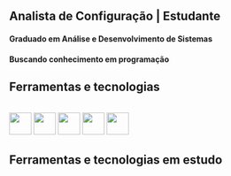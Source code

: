 ## Analista de Configuração | Estudante 

<h4>Graduado em Análise e Desenvolvimento de Sistemas</h4>
<h4>Buscando conhecimento em programação</h4>

## Ferramentas e tecnologias </h2>

<div style="display: inline_block">
  <br>
  
  <img width = "40" src="https://cdn.jsdelivr.net/gh/devicons/devicon/icons/javascript/javascript-original.svg">   
  <img width = "40" src="https://cdn.jsdelivr.net/gh/devicons/devicon/icons/bootstrap/bootstrap-original.svg" />
  <img width = "40" src="https://cdn.jsdelivr.net/gh/devicons/devicon/icons/microsoftsqlserver/microsoftsqlserver-plain-wordmark.svg" />
  <img width = "40" src="https://cdn.jsdelivr.net/gh/devicons/devicon/icons/git/git-original-wordmark.svg" /> 
  <img width = "40" src="https://cdn.jsdelivr.net/gh/devicons/devicon/icons/dot-net/dot-net-original.svg" />


</div>

## Ferramentas e tecnologias em estudo </h2>

